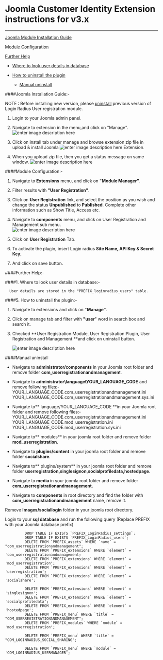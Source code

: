 Joomla Customer Identity Extension instructions for v3.x
===
----

[ Joomla Module Installation Guide](https://support.loginradius.com/hc/en-us/articles/210000303-Joomla-Customer-Identity-Extension-instructions-for-v3-x#Joomlaguide)

 [Module Configuration](https://support.loginradius.com/hc/en-us/articles/210000303-Joomla-Customer-Identity-Extension-instructions-for-v3-x#configuration)

 [Further Help](https://support.loginradius.com/hc/en-us/articles/210000303-Joomla-Customer-Identity-Extension-instructions-for-v3-x#further_help)

- [Where to look user details in database](https://support.loginradius.com/hc/en-us/articles/210000303-Joomla-Customer-Identity-Extension-instructions-for-v3-x#socialloginuser)
- [How to uninstall the plugin](https://support.loginradius.com/hc/en-us/articles/210000303-Joomla-Customer-Identity-Extension-instructions-for-v3-x#socialloginuninstall)

    - [Manual uninstall](https://support.loginradius.com/hc/en-us/articles/210000303-Joomla-Customer-Identity-Extension-instructions-for-v3-x#socialloginunmanualuninstall)
  

####Joomla Installation Guide:-

NOTE : Before installing new version, please [uninstall](https://support.loginradius.com/hc/en-us/articles/201968987-Joomla-Social-Login-and-Social-Sharing-instructions-for-v2-5-to-v3-x-#socialloginuninstall) previous version of Login Radius User registration module.


1. Login to your Joomla admin panel.
3. Navigate to extension in the menu,and click on "Manage".        
![enter image description here](https://apidocs.lrcontent.com/images/Screenshot-19_443458d113cb33acf4.58693504.png "")
5. Click on install tab under manage and browse extension zip file in upload & install Joomla
![enter image description here](https://apidocs.lrcontent.com/images/Screenshot-22_2660958d113e6e5e824.43127864.png "")
 Extension.          

7. When you upload zip file, then you get a status message on same window. 
![enter image description here](https://apidocs.lrcontent.com/images/Screenshot-21_435558d114137988c7.76833014.png "")

 

####Module Configuration:-


1. Navigate to **Extensions** menu, and click on **"Module Manager"**.

3. Filter results with **"User Registration"**.
 
5. Click on **User Registration** link, and select the position as you wish and change the status **Unpublished** to **Published**. Complete other information such as Show Title, Access etc.

7. Navigate to **components** menu, and click on User Registration and Management sub menu.        
![enter image description here](https://apidocs.lrcontent.com/images/Screenshot-23_81458d114f742dfc2.05110836.png "")
9. Click on **User Registration** Tab.

11. To activate the plugin, insert Login radius **Site Name, API Key & Secret Key**.

13. And click on save button.
 
####Further Help:- 

  

####1.  Where to look user details in database:-

      User details are stored in the "PREFIX_loginradius_users" table. 

####5.    How to uninstall the plugin:-          
   
1. Navigate to extensions and click on **"Manage"**.

3.   Click on manage tab and filter with **"user**" word in search box and search it.

5.   Checked **User Registration Module, User Registration Plugin, User Registration and Management **and click on uninstall button.       

     ![enter image description here](https://apidocs.lrcontent.com/images/Screenshot-24_1842358d115f95b8d70.12210444.png "")

####Manual uninstall

 - Navigate to **administrator/components** in your Joomla root folder and remove folder **com_userregistrationandmanagemen**t.

 - Navigate to **administrator\language\YOUR_LANGUAGE_CODE** and remove following files:-
               YOUR_LANGUAGE_CODE.com_userregistrationandmanagement.ini    
               YOUR_LANGUAGE_CODE.com_userregistrationandmanagement.sys.ini

 - Navigate to** language/YOUR_LANGUAGE_CODE **in your Joomla root folder and remove following files:-
              YOUR_LANGUAGE_CODE.com_userregistrationandmanagement.ini 
              YOUR_LANGUAGE_CODE.mod_userregistration.ini 
              YOUR_LANGUAGE_CODE.mod_userregistration.sys.ini

 - Navigate to** modules** in your joomla root folder and remove folder **mod_userregistration**.

- Navigate to **plugins/content** in your joomla root folder and remove folder **socialshare**.

- Navigate to** plugins/system** in your joomla root folder and remove folder **userregistration,singlesignon,socialprofiledata,hostedpage**.

- Navigate to **media** in your joomla root folder and remove folder **com_userregistrationandmanagement**.

- Navigate to **components** in root directory and find the folder with **com_userregistrationandmanagement** name, remove it.

Remove **Images/sociallogin** folder in your joomla root directory.

Login to your **sql database** and run the following query (Replace PREFIX with your Joomla database prefix)
 

             DROP TABLE IF EXISTS `PREFIX_LoginRadius_settings`;
             DROP TABLE IF EXISTS `PREFIX_LoginRadius_users`;
             DELETE FROM `PREFIX_assets` WHERE `name` =                                                              "com_userregistrationandmanagement";
             DELETE FROM `PREFIX_extensions` WHERE `element` =                                                'com_userregistrationandmanagement;
             DELETE FROM `PREFIX_extensions` WHERE `element` = 'mod_userregistration';
             DELETE FROM `PREFIX_extensions` WHERE `element` = 'userregistration';
             DELETE FROM `PREFIX_extensions` WHERE `element` = 'socialshare';

             DELETE FROM `PREFIX_extensions` WHERE `element` = 'singlesignon';
             DELETE FROM `PREFIX_extensions` WHERE `element` = 'socialprofiledata';
             DELETE FROM `PREFIX_extensions` WHERE `element` = 'hostedpage';
             DELETE FROM `PREFIX_menu` WHERE `title` =                                                                 "COM_USERREGISTRATIONANDMANAGEMENT";
             DELETE FROM `PREFIX_modules` WHERE `module` = 'mod_userregistration';

             DELETE FROM `PREFIX_menu` WHERE `title` = "COM_LOGINRADIUS_SOCIAL_SHARING";

             DELETE FROM `PREFIX_menu` WHERE `module` = 'COM_LOGINRADIUS_USERMANAGER';
